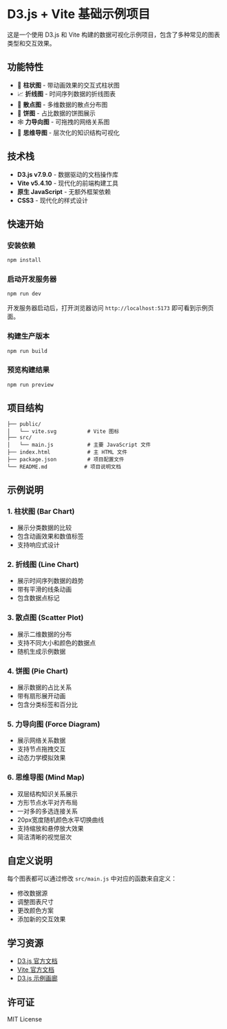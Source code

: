 # D3.js + Vite 基础示例项目

这是一个使用 D3.js 和 Vite 构建的数据可视化示例项目，包含了多种常见的图表类型和交互效果。

## 功能特性

- 🎯 **柱状图** - 带动画效果的交互式柱状图
- 📈 **折线图** - 时间序列数据的折线图表
- 🔵 **散点图** - 多维数据的散点分布图
- 🥧 **饼图** - 占比数据的饼图展示
- 🕸️ **力导向图** - 可拖拽的网络关系图
- 🧠 **思维导图** - 层次化的知识结构可视化

## 技术栈

- **D3.js v7.9.0** - 数据驱动的文档操作库
- **Vite v5.4.10** - 现代化的前端构建工具
- **原生 JavaScript** - 无额外框架依赖
- **CSS3** - 现代化的样式设计

## 快速开始

### 安装依赖

```bash
npm install
```

### 启动开发服务器

```bash
npm run dev
```

开发服务器启动后，打开浏览器访问 `http://localhost:5173` 即可看到示例页面。

### 构建生产版本

```bash
npm run build
```

### 预览构建结果

```bash
npm run preview
```

## 项目结构

```
├── public/
│   └── vite.svg          # Vite 图标
├── src/
│   └── main.js           # 主要 JavaScript 文件
├── index.html            # 主 HTML 文件
├── package.json          # 项目配置文件
└── README.md            # 项目说明文档
```

## 示例说明

### 1. 柱状图 (Bar Chart)
- 展示分类数据的比较
- 包含动画效果和数值标签
- 支持响应式设计

### 2. 折线图 (Line Chart)
- 展示时间序列数据的趋势
- 带有平滑的线条动画
- 包含数据点标记

### 3. 散点图 (Scatter Plot)
- 展示二维数据的分布
- 支持不同大小和颜色的数据点
- 随机生成示例数据

### 4. 饼图 (Pie Chart)
- 展示数据的占比关系
- 带有扇形展开动画
- 包含分类标签和百分比

### 5. 力导向图 (Force Diagram)
- 展示网络关系数据
- 支持节点拖拽交互
- 动态力学模拟效果

### 6. 思维导图 (Mind Map)
- 双层结构知识关系展示
- 方形节点水平对齐布局
- 一对多的多选连接关系
- 20px宽度随机颜色水平切换曲线
- 支持缩放和悬停放大效果
- 简洁清晰的视觉层次

## 自定义说明

每个图表都可以通过修改 `src/main.js` 中对应的函数来自定义：

- 修改数据源
- 调整图表尺寸
- 更改颜色方案
- 添加新的交互效果

## 学习资源

- [D3.js 官方文档](https://d3js.org/)
- [Vite 官方文档](https://vitejs.dev/)
- [D3.js 示例画廊](https://observablehq.com/@d3/gallery)

## 许可证

MIT License 
